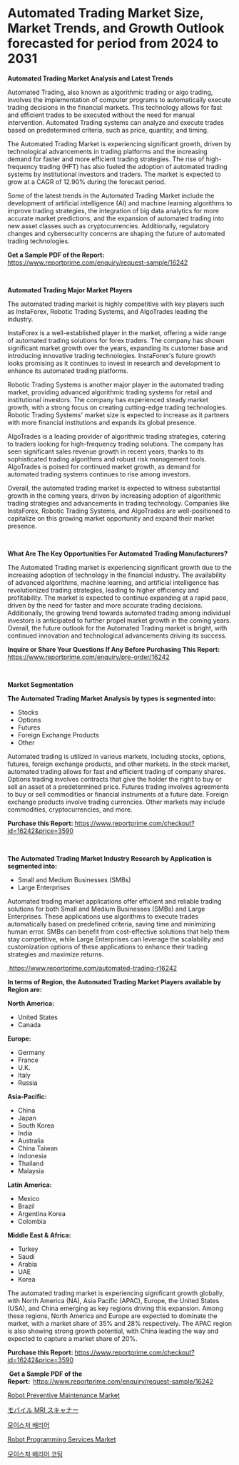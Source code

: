 <p><h1>Automated Trading Market Size, Market Trends, and Growth Outlook forecasted for period from 2024 to 2031</h1></p><p><strong>Automated Trading Market Analysis and Latest Trends</strong></p>
<p><p>Automated Trading, also known as algorithmic trading or algo trading, involves the implementation of computer programs to automatically execute trading decisions in the financial markets. This technology allows for fast and efficient trades to be executed without the need for manual intervention. Automated Trading systems can analyze and execute trades based on predetermined criteria, such as price, quantity, and timing.</p><p>The Automated Trading Market is experiencing significant growth, driven by technological advancements in trading platforms and the increasing demand for faster and more efficient trading strategies. The rise of high-frequency trading (HFT) has also fueled the adoption of automated trading systems by institutional investors and traders. The market is expected to grow at a CAGR of 12.90% during the forecast period.</p><p>Some of the latest trends in the Automated Trading Market include the development of artificial intelligence (AI) and machine learning algorithms to improve trading strategies, the integration of big data analytics for more accurate market predictions, and the expansion of automated trading into new asset classes such as cryptocurrencies. Additionally, regulatory changes and cybersecurity concerns are shaping the future of automated trading technologies.</p></p>
<p><strong>Get a Sample PDF of the Report:&nbsp;</strong> <a href="https://www.reportprime.com/enquiry/request-sample/16242">https://www.reportprime.com/enquiry/request-sample/16242</a></p>
<p>&nbsp;</p>
<p><strong>Automated Trading Major Market Players</strong></p>
<p><p>The automated trading market is highly competitive with key players such as InstaForex, Robotic Trading Systems, and AlgoTrades leading the industry. </p><p>InstaForex is a well-established player in the market, offering a wide range of automated trading solutions for forex traders. The company has shown significant market growth over the years, expanding its customer base and introducing innovative trading technologies. InstaForex's future growth looks promising as it continues to invest in research and development to enhance its automated trading platforms.</p><p>Robotic Trading Systems is another major player in the automated trading market, providing advanced algorithmic trading systems for retail and institutional investors. The company has experienced steady market growth, with a strong focus on creating cutting-edge trading technologies. Robotic Trading Systems' market size is expected to increase as it partners with more financial institutions and expands its global presence.</p><p>AlgoTrades is a leading provider of algorithmic trading strategies, catering to traders looking for high-frequency trading solutions. The company has seen significant sales revenue growth in recent years, thanks to its sophisticated trading algorithms and robust risk management tools. AlgoTrades is poised for continued market growth, as demand for automated trading systems continues to rise among investors.</p><p>Overall, the automated trading market is expected to witness substantial growth in the coming years, driven by increasing adoption of algorithmic trading strategies and advancements in trading technology. Companies like InstaForex, Robotic Trading Systems, and AlgoTrades are well-positioned to capitalize on this growing market opportunity and expand their market presence.</p></p>
<p>&nbsp;</p>
<p><strong>What Are The Key Opportunities For Automated Trading Manufacturers?</strong></p>
<p><p>The Automated Trading market is experiencing significant growth due to the increasing adoption of technology in the financial industry. The availability of advanced algorithms, machine learning, and artificial intelligence has revolutionized trading strategies, leading to higher efficiency and profitability. The market is expected to continue expanding at a rapid pace, driven by the need for faster and more accurate trading decisions. Additionally, the growing trend towards automated trading among individual investors is anticipated to further propel market growth in the coming years. Overall, the future outlook for the Automated Trading market is bright, with continued innovation and technological advancements driving its success.</p></p>
<p><strong>Inquire or Share Your Questions If Any Before Purchasing This Report:</strong> <a href="https://www.reportprime.com/enquiry/pre-order/16242">https://www.reportprime.com/enquiry/pre-order/16242</a></p>
<p>&nbsp;</p>
<p><strong>Market Segmentation</strong></p>
<p><strong>The Automated Trading Market Analysis by types is segmented into:</strong></p>
<p><ul><li>Stocks</li><li>Options</li><li>Futures</li><li>Foreign Exchange Products</li><li>Other</li></ul></p>
<p><p>Automated trading is utilized in various markets, including stocks, options, futures, foreign exchange products, and other markets. In the stock market, automated trading allows for fast and efficient trading of company shares. Options trading involves contracts that give the holder the right to buy or sell an asset at a predetermined price. Futures trading involves agreements to buy or sell commodities or financial instruments at a future date. Foreign exchange products involve trading currencies. Other markets may include commodities, cryptocurrencies, and more.</p></p>
<p><strong>Purchase this Report:&nbsp;</strong><a href="https://www.reportprime.com/checkout?id=16242&price=3590">https://www.reportprime.com/checkout?id=16242&price=3590</a></p>
<p>&nbsp;</p>
<p><strong>The Automated Trading Market Industry Research by Application is segmented into:</strong></p>
<p><ul><li>Small and Medium Businesses (SMBs)</li><li>Large Enterprises</li></ul></p>
<p><p>Automated trading market applications offer efficient and reliable trading solutions for both Small and Medium Businesses (SMBs) and Large Enterprises. These applications use algorithms to execute trades automatically based on predefined criteria, saving time and minimizing human error. SMBs can benefit from cost-effective solutions that help them stay competitive, while Large Enterprises can leverage the scalability and customization options of these applications to enhance their trading strategies and maximize returns.</p></p>
<p><a href="https://www.reportprime.com/automated-trading-r16242">&nbsp;https://www.reportprime.com/automated-trading-r16242</a></p>
<p><strong>In terms of Region, the Automated Trading Market Players available by Region are:</strong></p>
<p>
    <p> <strong> North America: </strong>
        <ul>
            <li>United States</li>
            <li>Canada</li>
        </ul>
        </p> 
    <p> <strong> Europe: </strong>
        <ul>
            <li>Germany</li>
            <li>France</li>
            <li>U.K.</li>
            <li>Italy</li>
            <li>Russia</li>
        </ul>
        </p> 
    <p> <strong> Asia-Pacific: </strong>
        <ul>
            <li>China</li>
            <li>Japan</li>
            <li>South Korea</li>
            <li>India</li>
            <li>Australia</li>
            <li>China Taiwan</li>
            <li>Indonesia</li>
            <li>Thailand</li>
            <li>Malaysia</li>
        </ul>
        </p> 
    <p> <strong> Latin America: </strong>
        <ul>
            <li>Mexico</li>
            <li>Brazil</li>
            <li>Argentina Korea</li>
            <li>Colombia</li>
        </ul>
        </p> 
    <p> <strong> Middle East & Africa: </strong>
        <ul>
            <li>Turkey</li>
            <li>Saudi</li>
            <li>Arabia</li>
            <li>UAE</li>
            <li>Korea</li>
        </ul>
    </p>
    </p>
<p><p>The automated trading market is experiencing significant growth globally, with North America (NA), Asia Pacific (APAC), Europe, the United States (USA), and China emerging as key regions driving this expansion. Among these regions, North America and Europe are expected to dominate the market, with a market share of 35% and 28% respectively. The APAC region is also showing strong growth potential, with China leading the way and expected to capture a market share of 20%.</p></p>
<p><strong>Purchase this Report: </strong><a href="https://www.reportprime.com/checkout?id=16242&price=3590">https://www.reportprime.com/checkout?id=16242&price=3590</a></p>
<p>&nbsp;<strong>Get a Sample PDF of the Report:&nbsp;&nbsp;</strong><a href="https://www.reportprime.com/enquiry/request-sample/16242">https://www.reportprime.com/enquiry/request-sample/16242</a></p>
<p><strong></strong></p>
<p><p><a href="https://github.com/jhcraigie/Market-Research-Report-List-2/blob/main/robot-preventive-maintenance-market.md">Robot Preventive Maintenance Market</a></p><p><a href="https://github.com/lababdou/Market-Research-Report-List-3/blob/main/705945826187.md">モバイル MRI スキャナー</a></p><p><a href="https://github.com/vsn7qpua81q/Market-Research-Report-List-1/blob/main/137200924340.md">모이스처 배리어</a></p><p><a href="https://github.com/sonuprakash1/Market-Research-Report-List-2/blob/main/robot-programming-services-market.md">Robot Programming Services Market</a></p><p><a href="https://github.com/Elenrrera7685/Market-Research-Report-List-1/blob/main/984685724341.md">모이스처 배리어 코팅</a></p></p>